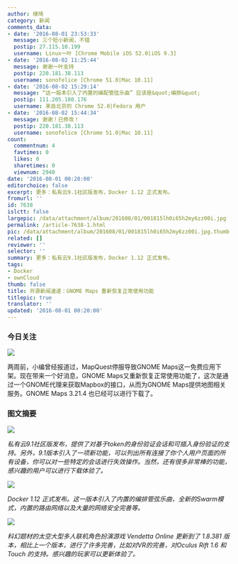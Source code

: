 ```yaml
---
author: 棣琦
category: 新闻
comments_data:
- date: '2016-08-01 23:53:33'
  message: 三个短小新闻，不错
  postip: 27.115.10.199
  username: Linux一叶 [Chrome Mobile iOS 52.0|iOS 9.3]
- date: '2016-08-02 11:25:44'
  message: 谢谢一叶支持
  postip: 220.181.38.113
  username: sonofelice [Chrome 51.0|Mac 10.11]
- date: '2016-08-02 15:29:14'
  message: “这一版本引入了内置的编配管弦乐曲” 应该是&quot;编排&quot;
  postip: 111.205.180.176
  username: 来自北京的 Chrome 52.0|Fedora 用户
- date: '2016-08-02 15:44:34'
  message: 谢谢！已修改！
  postip: 220.181.38.113
  username: sonofelice [Chrome 51.0|Mac 10.11]
count:
  commentnum: 4
  favtimes: 0
  likes: 0
  sharetimes: 0
  viewnum: 2940
date: '2016-08-01 00:20:00'
editorchoice: false
excerpt: 更多：私有云9.1社区版发布，Docker 1.12 正式发布。
fromurl: ''
id: 7638
islctt: false
largepic: /data/attachment/album/201608/01/001815lh0i65h2my6zz00i.jpg
permalink: /article-7638-1.html
pic: /data/attachment/album/201608/01/001815lh0i65h2my6zz00i.jpg.thumb.jpg
related: []
reviewer: ''
selector: ''
summary: 更多：私有云9.1社区版发布，Docker 1.12 正式发布。
tags:
- Docker
- ownCloud
thumb: false
title: 开源新闻速递：GNOME Maps 重新恢复正常使用功能
titlepic: true
translator: ''
updated: '2016-08-01 00:20:00'
---
```


### 今日关注


![](/data/attachment/album/201608/01/001815lh0i65h2my6zz00i.jpg)


两周前，小编曾经报道过，MapQuest停服导致GNOME Maps这一免费应用下架。现在带来一个好消息，GNOME Maps又重新恢复正常使用功能了，这次是通过一个GNOME代理来获取Mapbox的接口，从而为GNOME Maps提供地图相关服务。GNOME Maps 3.21.4 也已经可以进行下载了。


### 图文摘要


![](/data/attachment/album/201608/01/001829tpju32ax249xdgx2.jpg)


*私有云9.1社区版发布，提供了对基于token的身份验证会话和可插入身份验证的支持。另外，9.1版本引入了一项新功能，可以列出所有连接了你个人用户页面的所有设备，你可以对一些特定的会话进行失效操作。当然，还有很多非常棒的功能，感兴趣的用户可以进行下载体验了。*


![](/data/attachment/album/201608/01/001846dz9aao4bo9co6ba4.jpg)


*Docker 1.12 正式发布。这一版本引入了内置的编排管弦乐曲，全新的Swarm模式，内置的路由网络以及大量的网络安全完善等。*


![](/data/attachment/album/201608/01/001902ondckdrccnjnotdi.jpg)


*科幻题材的太空大型多人联机角色扮演游戏 Vendetta Online 更新到了 1.8.381 版本，相比上一个版本，进行了许多完善，比如对VR的完善，对Oculus Rift 1.6 和 Touch 的支持。感兴趣的玩家可以更新体验了。*
